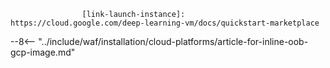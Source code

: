 					[link-launch-instance]:     https://cloud.google.com/deep-learning-vm/docs/quickstart-marketplace
<!-- 英文を翻訳しスペースを保持 -->

[img-ssh-key-generation]:       ../../../画像/インストール-gcp/一般/ssh-key-generation.png
[versioning-policy]:            ../../../更新-移行/versioning-policy.md#version-list
[img-wl-console-users]:         ../../../画像/ユーザー確認-no-2fa.png
[img-create-wallarm-node]:      ../../../画像/ユーザーガイド/ノード/クラウドノード作成.png
[deployment-platform-docs]:     ../../../インストール/サポート対象デプロイオプション.md

[node-token]:                       ../../../クイックスタート.md#Wallarmフィルタリングノードのデプロイ
[api-token]:                        ../../../user-guides/設定/apiトークン.md
[wallarm-token-types]:              ../../../ユーザーガイド/ノード/ノード.md#ノードの作成のためのAPIとノードトークン
[platform]:                         ../../../インストール/サポートデプロイオプション対象.md
[ptrav-attack-docs]:                ../../../攻撃-脆弱性リスト.md#パストラバーサル
[attacks-in-ui-image]:              ../../../画像/管理ガイド/テスト攻撃-クイックスタート.png
[wallarm-nginx-directives]:         ../../../admins-en/パラメータ設定.md
[autoscaling-docs]:                 ../../../admin-en/インストールガイド/google-cloud/オートスケーリング概要.md
[real-ip-docs]:                     ../../../admin-en/proxyまたはバランサーの使用.md
[allocate-memory-docs]:             ../../../admin-en/設定ガイド/ノードのためのリソース割り当て.md
[limiting-request-processing]:      ../../../user-guides/ルール/overlimit-res-detectionの設定.md
[logs-docs]:                        ../../../admin-en/ログ設定.md
[oob-advantages-limitations]:       ../../oob/概要.md#利点と制限
[wallarm-mode]:                     ../../../admin-en/wallarm-modeの設定.md
[oob-docs]:                         ../../oob/概要.md
[wallarm-api-via-proxy]:            ../../../admin-en/設定ガイド/proxy経由でwallarm-apiへのアクセス.md
[web-server-mirroring-examples]:    ../../oob/web-server-mirroring/概要.md#トラフィックミラーリングのためのウェブサーバー構成の例
[img-grouped-nodes]:                ../../../画像/ユーザーガイド/ノード/グループ化されたノード.png

--8<-- "../include/waf/installation/cloud-platforms/article-for-inline-oob-gcp-image.md"
